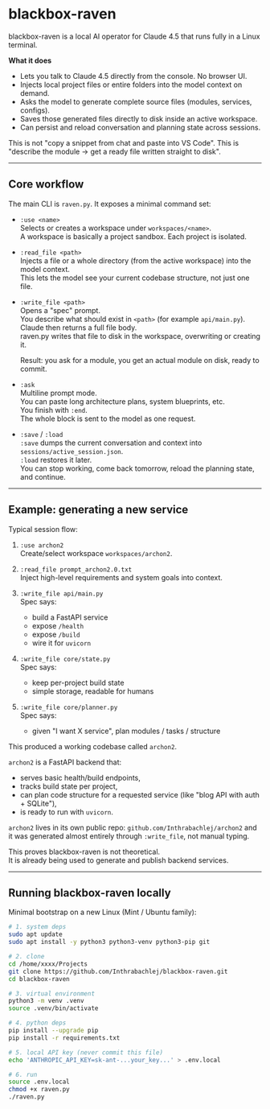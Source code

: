 blackbox-raven
==============

blackbox-raven is a local AI operator for Claude 4.5 that runs fully in a Linux terminal.

**What it does**

- Lets you talk to Claude 4.5 directly from the console. No browser UI.
- Injects local project files or entire folders into the model context on demand.
- Asks the model to generate complete source files (modules, services, configs).
- Saves those generated files directly to disk inside an active workspace.
- Can persist and reload conversation and planning state across sessions.

This is not "copy a snippet from chat and paste into VS Code".
This is "describe the module → get a ready file written straight to disk".

---

Core workflow
-------------

The main CLI is `raven.py`. It exposes a minimal command set:

- `:use <name>`  
  Selects or creates a workspace under `workspaces/<name>`.  
  A workspace is basically a project sandbox. Each project is isolated.

- `:read_file <path>`  
  Injects a file or a whole directory (from the active workspace) into the model context.  
  This lets the model see your current codebase structure, not just one file.

- `:write_file <path>`  
  Opens a "spec" prompt.  
  You describe what should exist in `<path>` (for example `api/main.py`).  
  Claude then returns a full file body.  
  raven.py writes that file to disk in the workspace, overwriting or creating it.

  Result: you ask for a module, you get an actual module on disk, ready to commit.

- `:ask`  
  Multiline prompt mode.  
  You can paste long architecture plans, system blueprints, etc.  
  You finish with `:end`.  
  The whole block is sent to the model as one request.

- `:save` / `:load`  
  `:save` dumps the current conversation and context into `sessions/active_session.json`.  
  `:load` restores it later.  
  You can stop working, come back tomorrow, reload the planning state, and continue.

---

Example: generating a new service
---------------------------------

Typical session flow:

1. `:use archon2`  
   Create/select workspace `workspaces/archon2`.

2. `:read_file prompt_archon2.0.txt`  
   Inject high-level requirements and system goals into context.

3. `:write_file api/main.py`  
   Spec says:  
   - build a FastAPI service  
   - expose `/health`  
   - expose `/build`  
   - wire it for `uvicorn`

4. `:write_file core/state.py`  
   Spec says:  
   - keep per-project build state  
   - simple storage, readable for humans

5. `:write_file core/planner.py`  
   Spec says:  
   - given "I want X service", plan modules / tasks / structure

This produced a working codebase called `archon2`.

`archon2` is a FastAPI backend that:
- serves basic health/build endpoints,
- tracks build state per project,
- can plan code structure for a requested service (like "blog API with auth + SQLite"),
- is ready to run with `uvicorn`.

`archon2` lives in its own public repo:
`github.com/Inthrabachlej/archon2`
and it was generated almost entirely through `:write_file`, not manual typing.

This proves blackbox-raven is not theoretical.  
It is already being used to generate and publish backend services.

---

Running blackbox-raven locally
------------------------------

Minimal bootstrap on a new Linux (Mint / Ubuntu family):

```bash
# 1. system deps
sudo apt update
sudo apt install -y python3 python3-venv python3-pip git

# 2. clone
cd /home/xxxx/Projects
git clone https://github.com/Inthrabachlej/blackbox-raven.git
cd blackbox-raven

# 3. virtual environment
python3 -m venv .venv
source .venv/bin/activate

# 4. python deps
pip install --upgrade pip
pip install -r requirements.txt

# 5. local API key (never commit this file)
echo 'ANTHROPIC_API_KEY=sk-ant-...your_key...' > .env.local

# 6. run
source .env.local
chmod +x raven.py
./raven.py

